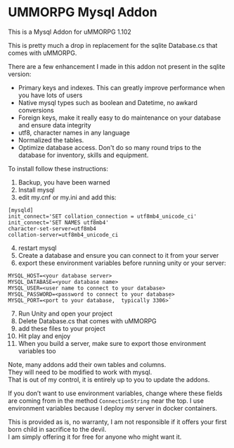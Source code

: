 # UMMORPG Mysql Addon

This is a Mysql Addon for uMMORPG 1.102

This is pretty much a drop in replacement for the sqlite Database.cs that comes with uMMORPG.  

There are a few enhancement I made in this addon not present in the sqlite version:

* Primary keys and indexes.  This can greatly improve performance when you have lots of users
* Native mysql types such as boolean and Datetime, no awkard conversions
* Foreign keys,  make it really easy to do maintenance on your database and ensure data integrity
* utf8, character names in any language
* Normalized the tables.
* Optimize database access.  Don't do so many round trips to the database for inventory, skills and equipment.


To install follow these instructions:

1) Backup,  you have been warned
2) Install mysql
3) edit my.cnf or my.ini and add this:
```
[mysqld]
init_connect='SET collation_connection = utf8mb4_unicode_ci' 
init_connect='SET NAMES utf8mb4' 
character-set-server=utf8mb4 
collation-server=utf8mb4_unicode_ci 
```
4) restart mysql
5) Create a database and ensure you can connect to it from your server
6) export these environment variables before running unity or your server:
~~~~
MYSQL_HOST=<your database server>
MYSQL_DATABASE=<your database name>
MYSQL_USER=<user name to connect to your database>
MYSQL_PASSWORD=<password to connect to your database>
MYSQL_PORT=<port to your database,  typically 3306>`
~~~~
7) Run Unity and open your project
8) Delete Database.cs that comes with uMMORPG
9) add these files to your project
10) Hit play and enjoy
11) When you build a server,  make sure to export those environment variables too


Note, many addons add their own tables and columns.  
They will need to be modified to work with mysql.  
That is out of my control,  it is entirely up to you to update the addons.

If you don’t want to use environment variables, change where these fields are coming from in the method `ConnectionString` near the top. I use environment variables because I deploy my server in docker containers.

This is provided as is,  no warranty,  I am not responsible if it offers your first born child in sacrifice to the devil.  
I am simply offering it for free for anyone who might want it.
